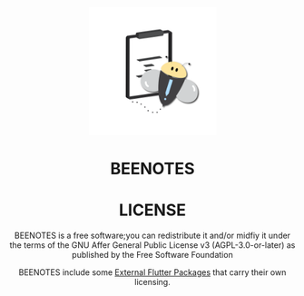 <div align="center">
    <img src="./assets/images/logo.png" width="225"/>
    <h1>BEENOTES</h1>
<div>





# LICENSE
BEENOTES is a free software;you can redistribute it and/or midfiy it under the terms of the GNU Affer General Public License v3 (AGPL-3.0-or-later) as published by the Free Software Foundation

BEENOTES include some [External Flutter Packages](./pubspec.yaml) that carry their own licensing.
